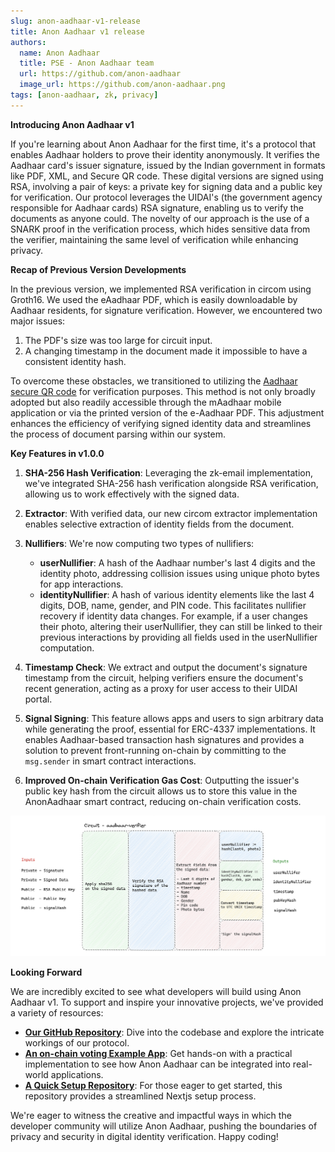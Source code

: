 ```yaml
---
slug: anon-aadhaar-v1-release
title: Anon Aadhaar v1 release
authors:
  name: Anon Aadhaar
  title: PSE - Anon Aadhaar team
  url: https://github.com/anon-aadhaar
  image_url: https://github.com/anon-aadhaar.png
tags: [anon-aadhaar, zk, privacy]
---
```


**Introducing Anon Aadhaar v1**

If you're learning about Anon Aadhaar for the first time, it's a protocol that enables Aadhaar holders to prove their identity anonymously. It verifies the Aadhaar card's issuer signature, issued by the Indian government in formats like PDF, XML, and Secure QR code. These digital versions are signed using RSA, involving a pair of keys: a private key for signing data and a public key for verification. Our protocol leverages the UIDAI's (the government agency responsible for Aadhaar cards) RSA signature, enabling us to verify the documents as anyone could. The novelty of our approach is the use of a SNARK proof in the verification process, which hides sensitive data from the verifier, maintaining the same level of verification while enhancing privacy.

**Recap of Previous Version Developments**

In the previous version, we implemented RSA verification in circom using Groth16. We used the eAadhaar PDF, which is easily downloadable by Aadhaar residents, for signature verification. However, we encountered two major issues:

1. The PDF's size was too large for circuit input.
2. A changing timestamp in the document made it impossible to have a consistent identity hash.

To overcome these obstacles, we transitioned to utilizing the [Aadhaar secure QR code](https://uidai.gov.in/en/ecosystem/authentication-devices-documents/qr-code-reader.html) for verification purposes. This method is not only broadly adopted but also readily accessible through the mAadhaar mobile application or via the printed version of the e-Aadhaar PDF. This adjustment enhances the efficiency of verifying signed identity data and streamlines the process of document parsing within our system.

**Key Features in v1.0.0**

1. **SHA-256 Hash Verification**: Leveraging the zk-email implementation, we've integrated SHA-256 hash verification alongside RSA verification, allowing us to work effectively with the signed data.

2. **Extractor**: With verified data, our new circom extractor implementation enables selective extraction of identity fields from the document.

3. **Nullifiers**: We're now computing two types of nullifiers:

   - **userNullifier**: A hash of the Aadhaar number's last 4 digits and the identity photo, addressing collision issues using unique photo bytes for app interactions.
   - **identityNullifier**: A hash of various identity elements like the last 4 digits, DOB, name, gender, and PIN code. This facilitates nullifier recovery if identity data changes. For example, if a user changes their photo, altering their userNullifier, they can still be linked to their previous interactions by providing all fields used in the userNullifier computation.

4. **Timestamp Check**: We extract and output the document's signature timestamp from the circuit, helping verifiers ensure the document's recent generation, acting as a proxy for user access to their UIDAI portal.

5. **Signal Signing**: This feature allows apps and users to sign arbitrary data while generating the proof, essential for ERC-4337 implementations. It enables Aadhaar-based transaction hash signatures and provides a solution to prevent front-running on-chain by committing to the `msg.sender` in smart contract interactions.

6. **Improved On-chain Verification Gas Cost**: Outputting the issuer's public key hash from the circuit allows us to store this value in the AnonAadhaar smart contract, reducing on-chain verification costs.

![Alt text](circuit_scheme.png)

**Looking Forward**

We are incredibly excited to see what developers will build using Anon Aadhaar v1. To support and inspire your innovative projects, we've provided a variety of resources:

- [**Our GitHub Repository**](https://github.com/anon-aadhaar/anon-aadhaar): Dive into the codebase and explore the intricate workings of our protocol.
- [**An on-chain voting Example App**](https://github.com/anon-aadhaar/boilerplate): Get hands-on with a practical implementation to see how Anon Aadhaar can be integrated into real-world applications.
- [**A Quick Setup Repository**](https://github.com/anon-aadhaar/quick-setup): For those eager to get started, this repository provides a streamlined Nextjs setup process.

We're eager to witness the creative and impactful ways in which the developer community will utilize Anon Aadhaar, pushing the boundaries of privacy and security in digital identity verification. Happy coding!
